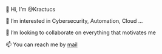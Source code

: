 👋 Hi, I’m @Kractucs

👀 I’m interested in Cybersecurity, Automation, Cloud ...

💞️ I’m looking to collaborate on everything that motivates me

📫 You can reach me by [mail](mailto:thomasboe68@gmail.com) 
